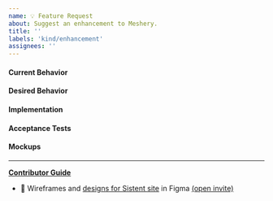 ```yaml
---
name: 💡 Feature Request
about: Suggest an enhancement to Meshery.
title: ''
labels: 'kind/enhancement'
assignees: ''
---
```


#### Current Behavior

<!-- A brief description of what the problem is. (e.g. I need to be able to...) -->

#### Desired Behavior

<!-- A brief description of the enhancement. -->

#### Implementation

<!-- [Optional] Specifics on the approach to fulfilling the feature request. -->

#### Acceptance Tests

<!-- [Optional] Stipulations of functional behavior or non-functional items that must be in-place in order for the issue to be closed. -->

#### Mockups

<!-- [Optional] Any visual diagrams of the desired user interface. -->

---

**[Contributor Guide](https://docs.meshery.io/project/contributing)**

- 🎨 Wireframes and [designs for Sistent site](https://www.figma.com/file/ekm0Hh6M25bSKpP5BcIJom/Sistent-Design-System?type=design&node-id=596%3A5227&mode=design&t=8MExPykHN1vQFCTZ-1) in Figma [(open invite)](https://www.figma.com/team_invite/redeem/qJy1c95qirjgWQODApilR9)
